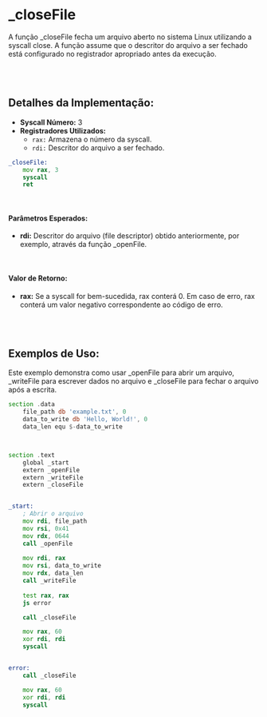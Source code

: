 # _closeFile
A função _closeFile fecha um arquivo aberto no sistema Linux utilizando a syscall close. A função assume que o descritor do arquivo a ser fechado está configurado no registrador apropriado antes da execução.

<br><br>

## Detalhes da Implementação:
- **Syscall Número:** 3
- **Registradores Utilizados:**
    - `rax:` Armazena o número da syscall.
    - `rdi:` Descritor do arquivo a ser fechado.

```asm
_closeFile:
    mov rax, 3
    syscall
    ret
```

<br>

#### Parâmetros Esperados:
- **rdi:** Descritor do arquivo (file descriptor) obtido anteriormente, por exemplo, através da função _openFile.

<br>

#### Valor de Retorno:
- **rax:** Se a syscall for bem-sucedida, rax conterá 0. Em caso de erro, rax conterá um valor negativo correspondente ao código de erro.

<br><br>

## Exemplos de Uso:
Este exemplo demonstra como usar _openFile para abrir um arquivo, _writeFile para escrever dados no arquivo e _closeFile para fechar o arquivo após a escrita.

```asm
section .data
    file_path db 'example.txt', 0
    data_to_write db 'Hello, World!', 0
    data_len equ $-data_to_write



section .text
    global _start
    extern _openFile
    extern _writeFile
    extern _closeFile


_start:
    ; Abrir o arquivo 
    mov rdi, file_path
    mov rsi, 0x41
    mov rdx, 0644
    call _openFile
    
    mov rdi, rax
    mov rsi, data_to_write
    mov rdx, data_len
    call _writeFile
    
    test rax, rax
    js error

    call _closeFile

    mov rax, 60
    xor rdi, rdi
    syscall


error:
    call _closeFile

    mov rax, 60
    xor rdi, rdi
    syscall
```